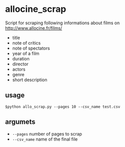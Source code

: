 # allocine_scrap
Script for scraping following informations about films on http://www.allocine.fr/films/

* title
* note of critics
* note of spectators
* year of a film
* duration
* director
* actors
* genre
* short description

## usage
`$python allo_scrap.py --pages 10 --csv_name test.csv`

## argumets
* `--pages` number of pages to scrap
* `--csv_name` name of the final file
